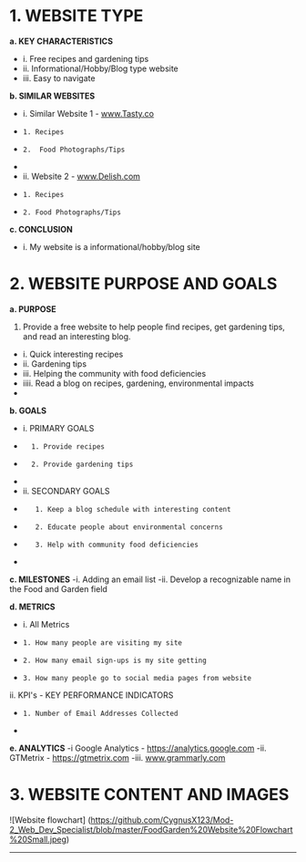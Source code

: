# 1. WEBSITE TYPE

  **a. KEY CHARACTERISTICS**
 - i. Free recipes and gardening tips
- ii. Informational/Hobby/Blog type website
- iii. Easy to navigate

 **b. SIMILAR WEBSITES**
 - i. Similar Website 1 - www.Tasty.co
 -     1. Recipes
 -     2.  Food Photographs/Tips
 -  
 - ii. Website 2 - www.Delish.com
 -     1. Recipes
 -     2. Food Photographs/Tips

 **c. CONCLUSION**
- i. My website is a informational/hobby/blog site 

# 2. WEBSITE PURPOSE AND GOALS
**a. PURPOSE**
 1. Provide a free website to help people find recipes, get gardening tips, and read an interesting blog.

 - i. Quick interesting recipes 
 - ii. Gardening tips
 - iii. Helping the community with food deficiencies
 - iiii. Read a blog on recipes, gardening, environmental impacts
 - 
**b. GOALS**
- i.   PRIMARY GOALS
-       1. Provide recipes
-       2. Provide gardening tips
-       
- ii.  SECONDARY GOALS
-        1. Keep a blog schedule with interesting content
-        2. Educate people about environmental concerns
-        3. Help with community food deficiencies
-        
**c. MILESTONES**
-i. Adding an email list
-ii. Develop a recognizable name in the Food and Garden field

**d. METRICS**
- i.  All Metrics
-     1. How many people are visiting my site
-     2. How many email sign-ups is my site getting
-     3. How many people go to social media pages from website

ii. KPI's - KEY PERFORMANCE INDICATORS
-     1. Number of Email Addresses Collected
-     
**e. ANALYTICS**
-i Google Analytics - 
    https://analytics.google.com
-ii. GTMetrix - https://gtmetrix.com 
-iii. www.grammarly.com

# 3. WEBSITE CONTENT AND IMAGES

![Website flowchart] (https://github.com/CygnusX123/Mod-2_Web_Dev_Specialist/blob/master/FoodGarden%20Website%20Flowchart%20Small.jpeg)


- --




